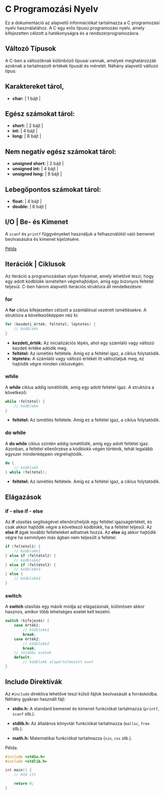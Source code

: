 # C Programozási Nyelv

Ez a dokumentáció az alapvető információkat tartalmazza a C programozási nyelv használatához. 
A C egy erős típusú programozási nyelv, amely kifejezetten célzott a hatékonyságra és a rendszerprogramozásra.

## Változó Típusok

A C-ben a változóknak különböző típusai vannak, amelyek meghatározzák azoknak a tartalmazott értékek típusát és méretét. Néhány alapvető változó típus:

## Karaktereket tárol,
- **char:**   | 1 bájt |
## Egész számokat tárol:
- **short:**  | 2 bájt |
- **int:**    | 4 bájt |
- **long:**   | 8 bájt |
## Nem negatív egész számokat tárol:
- **unsigned short:** | 2 bájt |
- **unsigned int:**   | 4 bájt |
- **unsigned long:**  | 8 bájt |
## Lebegőpontos számokat tárol:
- **float:**   | 4 bájt |
- **double:**  | 8 bájt |

## I/O | Be- és Kimenet

A `scanf` és `printf` függvényeket használjuk a felhasználótól való bemenet beolvasására és kimenet kijelzésére.

[Példa](./basic/input_output.c)

## Iterációk | Ciklusok

Az iteráció a programozásban olyan folyamat, amely lehetővé teszi, hogy egy adott kódblokk ismételten végrehajtódjon, amíg egy bizonyos feltétel teljesül. C-ben három alapvető iterációs struktúra áll rendelkezésre:

### for

A **for** ciklus kifejezetten célzott a számlálóval vezérelt ismétlésekre. A struktúra a következőképpen néz ki:

```c
for (kezdeti_érték; feltétel; léptetés) {
    // kódblokk
}
```

- **kezdeti_érték:** Az inicializációs lépés, ahol egy számláló vagy változó kezdeti értéke adódik meg.
- **feltétel:** Az ismétlés feltétele. Amíg ez a feltétel igaz, a ciklus folytatódik.
- **léptetés:** A számláló vagy változó értékét itt változtatjuk meg, ez hajtódik végre minden ciklusvégén.

### while

A **while** ciklus addig ismétlődik, amíg egy adott feltétel igaz. A struktúra a következő:

```c
while (feltétel) {
    // kódblokk
}
```
- **feltétel:** Az ismétlés feltétele. Amíg ez a feltétel igaz, a ciklus folytatódik.

### do while

A **do while** ciklus szintén addig ismétlődik, amíg egy adott feltétel igaz. Azonban, a feltétel ellenőrzése a kódblokk végén történik, tehát legalább egyszer mindenképpen végrehajtódik.

```c
do {
    // kódblokk
} while (feltétel);
```
- **feltétel:** Az ismétlés feltétele. Amíg ez a feltétel igaz, a ciklus folytatódik.

## Elágazások

### if - else if - else

Az **if** utasítás segítségével ellenőrizhetjük egy feltétel igazságértékét, és csak akkor hajtódik végre a következő kódblokk, ha a feltétel teljesül. Az **else if** ágak további feltételeket adhatnak hozzá. Az **else** ág akkor hajtódik végre ha semmilyen más ágban nem teljesült a feltétel.

```c
if (feltétel1) {
    // kódblokk1
} else if (feltétel2) {
    // kódblokk2
} else if (feltétel3) {
    // kódblokk3
} else {
    // kódblokk4
}
```

### switch

A **switch** utasítás egy másik módja az elágazásnak, különösen akkor hasznos, amikor több lehetséges esetet kell kezelni.

```c
switch (kifejezés) {
    case érték1:
        // kódblokk1
        break;
    case érték2:
        // kódblokk2
        break;
    // további esetek
    default:
        // kódblokk alapértelmezett eset
}
```

## Include Direktívák

Az `#include` direktíva lehetővé teszi külső fájlok beolvasását a forráskódba. Néhány gyakran használt fájl:

- **stdio.h:** A standard bemenet és kimenet funkciókat tartalmazza (`printf`, `scanf` stb.).

- **stdlib.h:** Az általános könyvtár funkciókat tartalmazza (`malloc`, `free` stb.).

- **math.h:** Matematikai funkciókat tartalmazza (`sin`, `cos` stb.).

Példa:

```c
#include <stdio.h>
#include <stdlib.h>

int main() {
    // Kód itt

    return 0;
}
```
